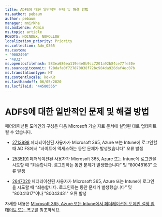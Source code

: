 ```yaml
---
title: ADFS에 대한 일반적인 문제 및 해결 방법
ms.author: pebaum
author: pebaum
manager: mnirkhe
ms.audience: Admin
ms.topic: article
ROBOTS: NOINDEX, NOFOLLOW
localization_priority: Priority
ms.collection: Adm_O365
ms.custom:
- "9002490"
- "4832"
ms.openlocfilehash: 583ea686ea119e4e8b9cc7201a92b84ce77fe30e
ms.sourcegitcommit: f28dafa0f727870038f72bc904da926daf4ec07b
ms.translationtype: HT
ms.contentlocale: ko-KR
ms.lasthandoff: 06/05/2020
ms.locfileid: "44580555"
---
```

# <a name="common-issues-and-resolutions-for-adfs"></a>ADFS에 대한 일반적인 문제 및 해결 방법

페더레이션된 도메인의 구성은 다음 Microsoft 기술 자료 문서에 설명된 대로 업데이트될 수 있습니다.

- [2713898](https://support.microsoft.com/help/2713898) 페더레이션된 사용자가 Microsoft 365, Azure 또는 Intune에 로그인할 때 AD FS에서 "사이트에 액세스하는 동안 문제가 발생했습니다" 오류 발생

- [2535191](https://support.microsoft.com/help/2535191) 페더레이션된 사용자가 Microsoft 365, Azure 또는 Intune에 로그인을 시도할 때 “죄송합니다. 로그인하는 동안 문제가 발생했습니다” 및 “80048163” 오류 발생

- [2647020](https://support.microsoft.com/help/2647020) 페더레이션된 사용자가 Microsoft 365, Azure 또는 Intune에 로그인을 시도할 때 “죄송합니다. 로그인하는 동안 문제가 발생했습니다” 및 "80041317"이나 "80043431" 오류 발생

자세한 내용은 [Microsoft 365, Azure 또는 Intune에서 페더레이션된 도메인 설정 업데이트 또는 복구](https://docs.microsoft.com/office365/troubleshoot/active-directory/update-federated-domain-office-365)를 참조하세요.
